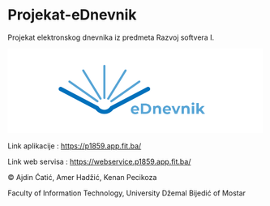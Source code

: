 # Projekat-eDnevnik
Projekat elektronskog dnevnika iz predmeta Razvoj softvera I.

![Image description](logo.png)

Link aplikacije : https://p1859.app.fit.ba/

Link web servisa : https://webservice.p1859.app.fit.ba/

© Ajdin Ćatić, Amer Hadžić, Kenan Pecikoza

Faculty of Information Technology, University Džemal Bijedić of Mostar
